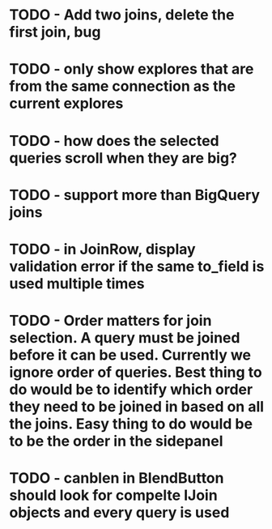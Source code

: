 # TODO - Add two joins, delete the first join, bug
# TODO - only show explores that are from the same connection as the current explores
# TODO - how does the selected queries scroll when they are big?
# TODO - support more than BigQuery joins
# TODO - in JoinRow, display validation error if the same to_field is used multiple times
# TODO - Order matters for join selection. A query must be joined before it can be used. Currently we ignore order of queries. Best thing to do would be to identify which order they need to be joined in based on all the joins. Easy thing to do would be to be the order in the sidepanel
# TODO - canblen in BlendButton should look for compelte IJoin objects and every query is used